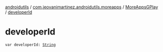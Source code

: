 [androidutils](../../index.md) / [com.jeovanimartinez.androidutils.moreapps](../index.md) / [MoreAppsGPlay](index.md) / [developerId](./developer-id.md)

# developerId

`var developerId: `[`String`](https://kotlinlang.org/api/latest/jvm/stdlib/kotlin/-string/index.html)